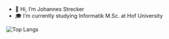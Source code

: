 - 👋 Hi, I’m Johannes Strecker
- 🎓 I’m currently studying Informatik M.Sc. at Hof University

![Top Langs](https://github-readme-stats.vercel.app/api/top-langs/?username=JoStrecker&theme=tokyonight&langs_count=8)
